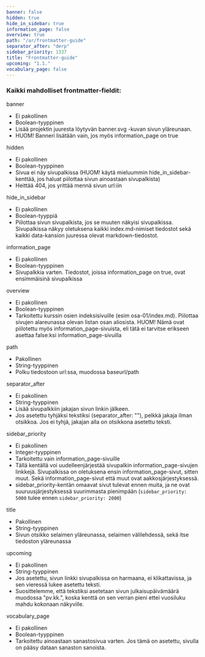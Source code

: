 ```yaml
---
banner: false
hidden: true
hide_in_sidebar: true
information_page: false
overview: true
path: "/ar/frontmatter-guide"
separator_after: "derp"
sidebar_priority: 1337
title: "Frontmatter-guide"
upcoming: "1.1."
vocabulary_page: false
---
```


### Kaikki mahdolliset frontmatter-fieldit:

banner

- Ei pakollinen
- Boolean-tyyppinen
- Lisää projektin juuresta löytyvän banner.svg -kuvan sivun yläreunaan.
- HUOM! Banneri lisätään vain, jos myös information\_page on true

hidden

- Ei pakollinen
- Boolean-tyyppinen
- Sivua ei näy sivupalkissa (HUOM! käytä mieluummin hide\_in\_sidebar-kenttää, jos haluat piilottaa sivun ainoastaan sivupalkista)
- Heittää 404, jos yrittää mennä sivun url:iin

hide\_in\_sidebar

- Ei pakollinen
- Boolean-tyyppiä
- Piilottaa sivun sivupalkista, jos se muuten näkyisi sivupalkissa. Sivupalkissa näkyy oletuksena kaikki index.md-nimiset tiedostot sekä kaikki data-kansion juuressa olevat markdown-tiedostot.

information\_page

- Ei pakollinen
- Boolean-tyyppinen
- Sivupalkkia varten. Tiedostot, joissa information\_page on true, ovat ensimmäisinä sivupalkissa

overview

- Ei pakollinen
- Boolean-tyyppinen
- Tarkoitettu kurssin osien indeksisivuille (esim osa-01/index.md). Piilottaa sivujen alareunassa olevan listan osan aliosista. HUOM! Nämä ovat piilotettu myös information\_page-sivuista, eli tätä ei tarvitse erikseen asettaa false:ksi information\_page-sivuilla

path

- Pakollinen
- String-tyyppinen
- Polku tiedostoon url:ssa, muodossa baseurl/path

separator\_after

- Ei pakollinen
- String-tyyppinen
- Lisää sivupalkkiin jakajan sivun linkin jälkeen.
- Jos asetettu tyhjäksi tekstiksi (separator\_after: ""), pelkkä jakaja ilman otsikkoa. Jos ei tyhjä, jakajan alla on otsikkona asetettu teksti.

sidebar\_priority

- Ei pakollinen
- Integer-tyyppinen
- Tarkoitettu vain information\_page-sivuille
- Tällä kentällä voi uudelleenjärjestää sivupalkin information\_page-sivujen linkkejä. Sivupalkissa on oletuksena ensin information\_page-sivut, sitten muut. Sekä information\_page-sivut että muut ovat aakkosjärjestyksessä.
- sidebar\_priority-kentän omaavat sivut tulevat ennen muita, ja ne ovat suuruusjärjestyksessä suurimmasta pienimpään (`sidebar_priority: 5000` tulee ennen `sidebar_priority: 2000`)

title

- Pakollinen
- String-tyyppinen
- Sivun otsikko selaimen yläreunassa, selaimen välilehdessä, sekä itse tiedoston yläreunassa

upcoming

- Ei pakollinen
- String-tyyppinen
- Jos asetettu, sivun linkki sivupalkissa on harmaana, ei klikattavissa, ja sen vieressä lukee asetettu teksti.
- Suosittelemme, että tekstiksi asetetaan sivun julkaisupäivämäärä muodossa "pv.kk.", koska kenttä on sen verran pieni ettei vuosiluku mahdu kokonaan näkyville.

vocabulary\_page

- Ei pakollinen
- Boolean-tyyppinen
- Tarkoitettu ainoastaan sanastosivua varten. Jos tämä on asetettu, sivulla on pääsy dataan sanaston sanoista.

